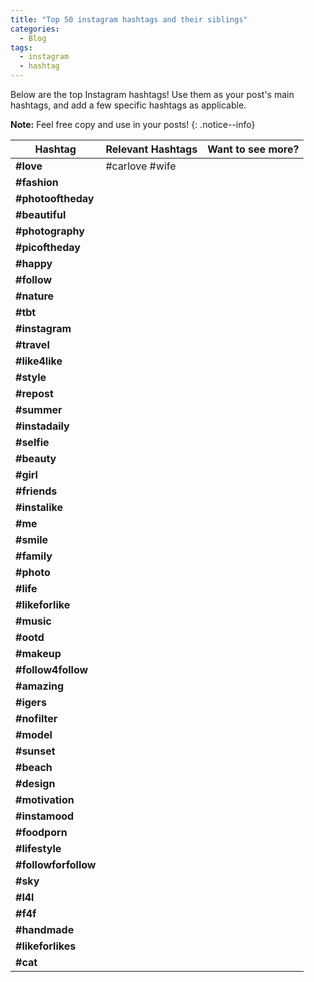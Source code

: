 ```yaml
---
title: "Top 50 instagram hashtags and their siblings"
categories:
  - Blog
tags:
  - instagram
  - hashtag
---
```


Below are the top Instagram hashtags! Use them as your post's main hashtags, and add a few specific hashtags as applicable.


**Note:** Feel free copy and use in your posts! 
{: .notice--info}

| Hashtag              | Relevant Hashtags | Want to see more? |
|----------------------|-------------------|-------------------|
| **#love**            | #carlove #wife    |                   |
| **#fashion**         |                   |                   |
| **#photooftheday**   |                   |                   |
| **#beautiful**       |                   |                   |
| **#photography**     |                   |                   |
| **#picoftheday**     |                   |                   |
| **#happy**           |                   |                   |
| **#follow**          |                   |                   |
| **#nature**          |                   |                   |
| **#tbt**             |                   |                   |
| **#instagram**       |                   |                   |
| **#travel**          |                   |                   |
| **#like4like**       |                   |                   |
| **#style**           |                   |                   |
| **#repost**          |                   |                   |
| **#summer**          |                   |                   |
| **#instadaily**      |                   |                   |
| **#selfie**          |                   |                   |
| **#beauty**          |                   |                   |
| **#girl**            |                   |                   |
| **#friends**         |                   |                   |
| **#instalike**       |                   |                   |
| **#me**              |                   |                   |
| **#smile**           |                   |                   |
| **#family**          |                   |                   |
| **#photo**           |                   |                   |
| **#life**            |                   |                   |
| **#likeforlike**     |                   |                   |
| **#music**           |                   |                   |
| **#ootd**            |                   |                   |
| **#makeup**          |                   |                   |
| **#follow4follow**   |                   |                   |
| **#amazing**         |                   |                   |
| **#igers**           |                   |                   |
| **#nofilter**        |                   |                   |
| **#model**           |                   |                   |
| **#sunset**          |                   |                   |
| **#beach**           |                   |                   |
| **#design**          |                   |                   |
| **#motivation**      |                   |                   |
| **#instamood**       |                   |                   |
| **#foodporn**        |                   |                   |
| **#lifestyle**       |                   |                   |
| **#followforfollow** |                   |                   |
| **#sky**             |                   |                   |
| **#l4l**             |                   |                   |
| **#f4f**             |                   |                   |
| **#handmade**        |                   |                   |
| **#likeforlikes**    |                   |                   |
| **#cat**             |                   |                   |
